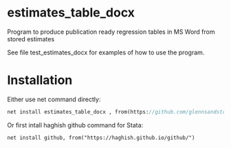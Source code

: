 # estimates_table_docx
Program to produce publication ready regression tables in MS Word from stored estimates

See file test_estimates_docx for examples of how to use the program.

Installation
============
Either use net command directly:
```stata
net install estimates_table_docx , from(https://github.com/glennsandstrom/estimates_table_docx/raw/master/)
```
Or first intall haghish github command for Stata:
```{js}
net install github, from("https://haghish.github.io/github/")
```

